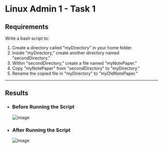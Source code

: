 # Linux Admin 1 - Task 1
## Requirements
Write a bash script to:
1. Create a directory called "myDirectory" in your home folder.
2. Inside "myDirectory," create another directory named "secondDirectory."
3. Within "secondDirectory," create a file named "myNotePaper."
4. Copy "myNotePaper" from "secondDirectory" to "myDirectory."
5. Rename the copied file in "myDirectory" to "myOldNotePaper."
---
## Results
- ### Before Running the Script
  ![image](https://github.com/AalaaIbrahim/Embedded-Linux/assets/118854389/e12d1046-7719-4882-a87b-5214a8b0041e)
- ### After Running the Script
  ![image](https://github.com/AalaaIbrahim/Embedded-Linux/assets/118854389/b60f3bbc-099a-473c-860d-8453e0880eb5)
